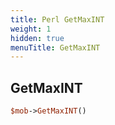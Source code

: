 ```yaml
---
title: Perl GetMaxINT
weight: 1
hidden: true
menuTitle: GetMaxINT
---
```

## GetMaxINT
```perl
$mob->GetMaxINT()
```